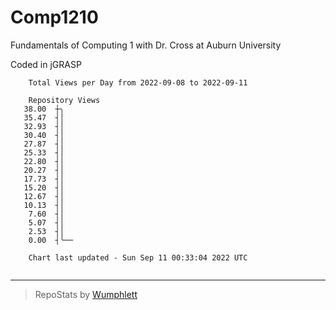 # Comp1210
Fundamentals of Computing 1 with Dr. Cross at Auburn University

Coded in jGRASP

```
    Total Views per Day from 2022-09-08 to 2022-09-11

    Repository Views
   38.00  ┼╮
   35.47  ┤│
   32.93  ┤│
   30.40  ┤│
   27.87  ┤│
   25.33  ┤│
   22.80  ┤│
   20.27  ┤│
   17.73  ┤│
   15.20  ┤│
   12.67  ┤│
   10.13  ┤│
    7.60  ┤│
    5.07  ┤│
    2.53  ┤│
    0.00  ┤╰──

    Chart last updated - Sun Sep 11 00:33:04 2022 UTC
    
```

---

> RepoStats by [Wumphlett](https://github.com/Wumphlett)
